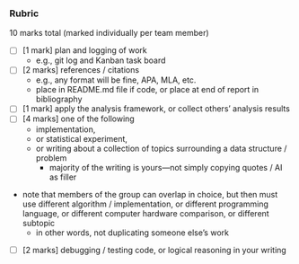 ### Rubric
10 marks total (marked individually per team member)
- [ ] [1 mark] plan and logging of work
  - e.g., git log and Kanban task board
- [ ] [2 marks] references / citations
  - e.g., any format will be fine, APA, MLA, etc.
  - place in README.md file if code, or place at end of report in bibliography
- [ ] [1 mark] apply the analysis framework, or collect others’ analysis results
- [ ] [4 marks] one of the following
  - implementation,
  - or statistical experiment,
  - or writing about a collection of topics surrounding a data structure / problem
    - majority of the writing is yours—not simply copying quotes / AI as filler
- note that members of the group can overlap in choice, but then must use different algorithm / implementation, or different programming language, or different computer hardware comparison, or different subtopic
    - in other words, not duplicating someone else’s work
- [ ] [2 marks] debugging / testing code, or logical reasoning in your writing
